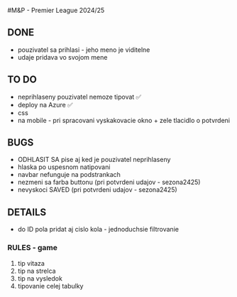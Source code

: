 #M&P - Premier League 2024/25


## DONE
- pouzivatel sa prihlasi - jeho meno je viditelne
- udaje pridava vo svojom mene



## TO DO
- neprihlaseny pouzivatel nemoze tipovat ✅
- deploy na Azure ✅
- css
- na mobile - pri spracovani vyskakovacie okno + zele tlacidlo o potvrdeni



## BUGS
- ODHLASIT SA pise aj ked je pouzivatel neprihlaseny
- hlaska po uspesnom natipovani
- navbar nefunguje na podstrankach
- nezmeni sa farba buttonu (pri potvrdeni udajov - sezona2425)
- nevyskoci SAVED (pri potvrdeni udajov - sezona2425)

## DETAILS
- do ID pola pridat aj cislo kola - jednoduchsie filtrovanie


### RULES - game
1. tip vitaza
2. tip na strelca
3. tip na vysledok
4. tipovanie celej tabulky
